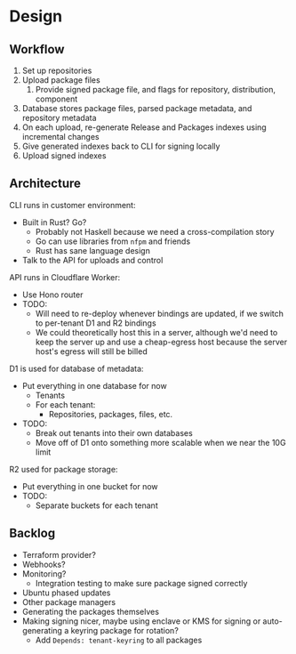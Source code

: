 # Design

## Workflow

1. Set up repositories
2. Upload package files
   1. Provide signed package file, and flags for repository, distribution, component
3. Database stores package files, parsed package metadata, and repository metadata
4. On each upload, re-generate Release and Packages indexes using incremental changes
5. Give generated indexes back to CLI for signing locally
6. Upload signed indexes

## Architecture

CLI runs in customer environment:
- Built in Rust? Go?
  - Probably not Haskell because we need a cross-compilation story
  - Go can use libraries from `nfpm` and friends
  - Rust has sane language design
- Talk to the API for uploads and control

API runs in Cloudflare Worker:
- Use Hono router
- TODO:
  - Will need to re-deploy whenever bindings are updated, if we switch to per-tenant D1 and R2 bindings
  - We could theoretically host this in a server, although we'd need to keep the server up and use a cheap-egress host because the server host's egress will still be billed

D1 is used for database of metadata:
- Put everything in one database for now
  - Tenants
  - For each tenant:
    - Repositories, packages, files, etc.
- TODO:
  - Break out tenants into their own databases
  - Move off of D1 onto something more scalable when we near the 10G limit

R2 used for package storage:
- Put everything in one bucket for now
- TODO:
  - Separate buckets for each tenant

## Backlog

- Terraform provider?
- Webhooks?
- Monitoring?
  - Integration testing to make sure package signed correctly
- Ubuntu phased updates
- Other package managers
- Generating the packages themselves
- Making signing nicer, maybe using enclave or KMS for signing or auto-generating a keyring package for rotation?
  - Add `Depends: tenant-keyring` to all packages
